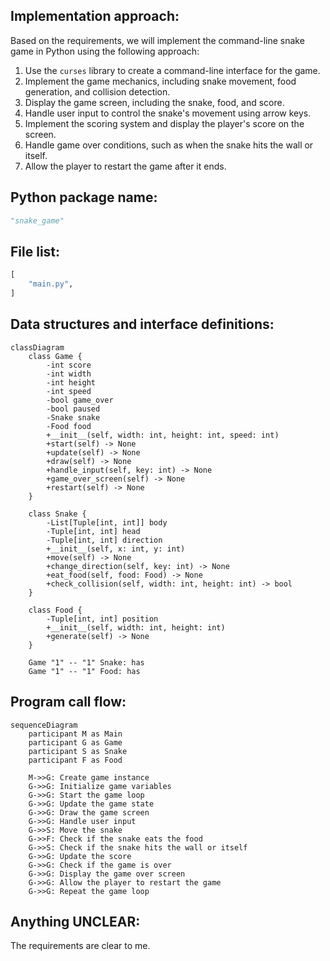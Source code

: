 ## Implementation approach:

Based on the requirements, we will implement the command-line snake game in Python using the following approach:

1. Use the `curses` library to create a command-line interface for the game.
2. Implement the game mechanics, including snake movement, food generation, and collision detection.
3. Display the game screen, including the snake, food, and score.
4. Handle user input to control the snake's movement using arrow keys.
5. Implement the scoring system and display the player's score on the screen.
6. Handle game over conditions, such as when the snake hits the wall or itself.
7. Allow the player to restart the game after it ends.

## Python package name:
```python
"snake_game"
```

## File list:
```python
[
    "main.py",
]
```

## Data structures and interface definitions:
```mermaid
classDiagram
    class Game {
        -int score
        -int width
        -int height
        -int speed
        -bool game_over
        -bool paused
        -Snake snake
        -Food food
        +__init__(self, width: int, height: int, speed: int)
        +start(self) -> None
        +update(self) -> None
        +draw(self) -> None
        +handle_input(self, key: int) -> None
        +game_over_screen(self) -> None
        +restart(self) -> None
    }

    class Snake {
        -List[Tuple[int, int]] body
        -Tuple[int, int] head
        -Tuple[int, int] direction
        +__init__(self, x: int, y: int)
        +move(self) -> None
        +change_direction(self, key: int) -> None
        +eat_food(self, food: Food) -> None
        +check_collision(self, width: int, height: int) -> bool
    }

    class Food {
        -Tuple[int, int] position
        +__init__(self, width: int, height: int)
        +generate(self) -> None
    }
    
    Game "1" -- "1" Snake: has
    Game "1" -- "1" Food: has
```

## Program call flow:
```mermaid
sequenceDiagram
    participant M as Main
    participant G as Game
    participant S as Snake
    participant F as Food

    M->>G: Create game instance
    G->>G: Initialize game variables
    G->>G: Start the game loop
    G->>G: Update the game state
    G->>G: Draw the game screen
    G->>G: Handle user input
    G->>S: Move the snake
    G->>F: Check if the snake eats the food
    G->>S: Check if the snake hits the wall or itself
    G->>G: Update the score
    G->>G: Check if the game is over
    G->>G: Display the game over screen
    G->>G: Allow the player to restart the game
    G->>G: Repeat the game loop
```

## Anything UNCLEAR:
The requirements are clear to me.